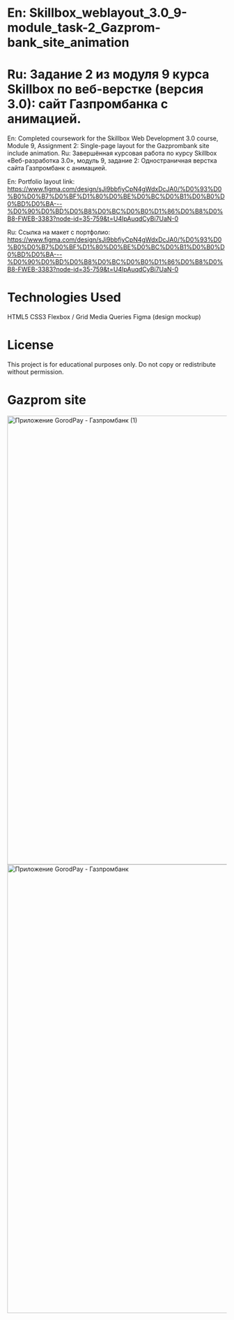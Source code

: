 # En: Skillbox_weblayout_3.0_9-module_task-2_Gazprom-bank_site_animation
# Ru: Задание 2 из модуля 9 курса Skillbox по веб-верстке (версия 3.0): сайт Газпромбанка с анимацией.

En: Completed coursework for the Skillbox Web Development 3.0 course, Module 9, Assignment 2: Single-page layout for the Gazprombank site include animation.
Ru: Завершённая курсовая работа по курсу Skillbox «Веб-разработка 3.0», модуль 9, задание 2: Одностраничная верстка сайта Газпромбанк с анимацией.

En: Portfolio layout link: https://www.figma.com/design/sJi9bbfiyCpN4gWdxDcJA0/%D0%93%D0%B0%D0%B7%D0%BF%D1%80%D0%BE%D0%BC%D0%B1%D0%B0%D0%BD%D0%BA---%D0%90%D0%BD%D0%B8%D0%BC%D0%B0%D1%86%D0%B8%D0%B8-FWEB-3383?node-id=35-759&t=U4IpAuqdCyBi7UaN-0

Ru: Ссылка на макет c портфолио: https://www.figma.com/design/sJi9bbfiyCpN4gWdxDcJA0/%D0%93%D0%B0%D0%B7%D0%BF%D1%80%D0%BE%D0%BC%D0%B1%D0%B0%D0%BD%D0%BA---%D0%90%D0%BD%D0%B8%D0%BC%D0%B0%D1%86%D0%B8%D0%B8-FWEB-3383?node-id=35-759&t=U4IpAuqdCyBi7UaN-0

# Technologies Used
HTML5
CSS3
Flexbox / Grid
Media Queries
Figma (design mockup)

# License
This project is for educational purposes only. Do not copy or redistribute without permission.


# Gazprom site 
<img width="1440" height="1028" alt="Приложение GorodPay - Газпромбанк (1)" src="https://github.com/user-attachments/assets/f111848a-bcc5-4f91-a148-238e60f0b366" />
<img width="1440" height="1028" alt="Приложение GorodPay - Газпромбанк" src="https://github.com/user-attachments/assets/0e0aff04-646b-46fd-91d4-3e98a5d8c668" />
















